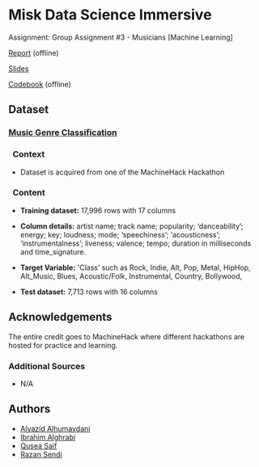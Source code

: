 # **Misk Data Science Immersive**
Assignment: Group Assignment #3 - Musicians [Machine Learning]

[Report]() (offline)

[Slides](https://alyazidview.github.io/musicians/report/slides.html#/title-slides) 

[Codebook](./src/Codebook.ipynb) (offline)

## **Dataset**

### [**Music Genre Classification**](https://www.kaggle.com/datasets/purumalgi/music-genre-classification)

### &ensp;**Context**

- Dataset is acquired from one of the MachineHack Hackathon

### &ensp;**Content**

- **Training dataset:** 17,996 rows with 17 columns

- **Column details:** artist name; track name; popularity; ‘danceability’; energy; key; loudness; mode; ‘speechiness’; ‘acousticness’; ‘instrumentalness’; liveness; valence; tempo; duration in milliseconds and time_signature.

- **Target Variable:** 'Class’ such as Rock, Indie, Alt, Pop, Metal, HipHop, Alt_Music, Blues, Acoustic/Folk, Instrumental, Country, Bollywood,

- **Test dataset:** 7,713 rows with 16 columns

## Acknowledgements

The entire credit goes to MachineHack where different hackathons are hosted for practice and learning.

### Additional Sources

- N/A

## Authors

- [Alyazid Alhumaydani](https://github.com/alyazidView)
- [Ibrahim Alghrabi](https://github.com/ibrahim-g7)
- [Qusea Saif](https://github.com/Qusea)
- [Razan Sendi](https://github.com/RazanSendi)



